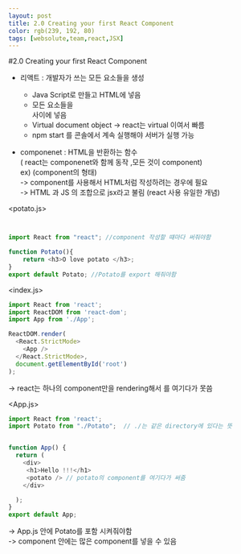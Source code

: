 ```yaml
---
layout: post
title: 2.0 Creating your first React Component 
color: rgb(239, 192, 80)
tags: [websolute,team,react,JSX]
---
```


#2.0 Creating your first React Component 

- 리액트 : 개발자가 쓰는 모든 요소들을 생성
    - Java Script로 만들고 HTML에 넣음 
    - 모든 요소들을 <div></div> 사이에 넣음  
    - Virtual document object -> react는 virtual 이여서 빠름  
    - npm start 를 콘솔에서 계속 실행해야 서버가 실행 가능

- componenet : HTML을 반환하는 함수  
( react는 componenet와 함께 동작 ,모든 것이 component)   
ex) <App /> (component의 형태)   
-> component를 사용해서 HTML처럼 작성하려는 경우에 필요   
-> HTML 과 JS 의 조합으로 jsx라고 불림 (react 사용 유일한 개념)  

<potato.js>  

```javascript


import React from "react"; //component 작성할 떄마다 써줘야함

function Potato(){
    return <h3>O love potato </h3>;
}
export default Potato; //Potato를 export 해줘야함 

```


<index.js>

```javascript
import React from 'react';
import ReactDOM from 'react-dom';
import App from './App';

ReactDOM.render(
  <React.StrictMode>
    <App />
  </React.StrictMode>,
  document.getElementById('root')
); 
```
-> react는 하나의 component만을 rendering해서 <Potato />를 여기다가 못씀



<App.js>

```javascript
import React from 'react';
import Potato from "./Potato";  // ./는 같은 directory에 있다는 뜻


function App() {
  return (
    <div>
     <h1>Hello !!!</h1>
     <potato /> // potato의 component를 여기다가 써줌
    </div>

  );
}
export default App;
```
-> App.js 안에 Potato를 포함 시켜줘야함  
-> component 안에는 많은 component를 넣을 수 있음   